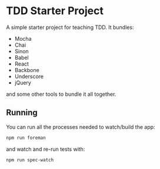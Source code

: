 #  TDD Starter Project

A simple starter project for teaching TDD. It bundles:

- Mocha
- Chai
- Sinon
- Babel
- React
- Backbone
- Underscore
- jQuery

and some other tools to bundle it all together.

## Running

You can run all the processes needed to watch/build the app:

```sh
npm run foreman
```

and watch and re-run tests with:

```sh
npm run spec-watch
```
